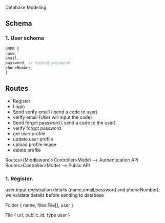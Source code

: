 Database Modeling

## Schema

### 1. User schema

```javascript
USER {
name,
email,
password, // hashed password
phoneNumber,
}
```

## Routes

- Register
- Login
- Send verify email ( send a code to user)
- verify email (User will input the code)
- Send forgot password ( send a code to the user)
- verify forgot password
- get user profile
- update user profile
- upload profile image
- delete profile

Routes>(Middleware)>Controller>Model --> Authentication API
Routes>Controller>Model --> Public API

### 1. Register.

user input registration details (name,email,password and phoneNumber), we validate details before sending to database

Folder {
name, files:File[],
user
}

File {
url,
public_id,
type
user
}
